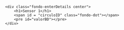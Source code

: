 <!DOCTYPE html>
<html lang="en">
<head>
    <meta charset="UTF-8">
    <meta http-equiv="X-UA-Compatible" content="IE=edge">
    <meta name="viewport" content="width=device-width, initial-scale=1.0">
    <title>Document</title>
    <link rel="stylesheet" href="estilo.css">
</head>
<body>
<!-- conexion a la base de datos -->
<script type="module">
    // Import the functions you need from the SDKs you need
    import { initializeApp } from "https://www.gstatic.com/firebasejs/9.17.1/firebase-app.js";
    // TODO: Add SDKs for Firebase products that you want to use
    // https://firebase.google.com/docs/web/setup#available-libraries

    // Your web app's Firebase configuration
    const firebaseConfig = {
        apiKey: "AIzaSyCkTT9Tl6cFRyX3SdNIBMnY_zNtqgft0kI",
        authDomain: "sensor332-73531.firebaseapp.com",
        databaseURL: "https://sensor332-73531-default-rtdb.firebaseio.com",
        projectId: "sensor332-73531",
        storageBucket: "sensor332-73531.appspot.com",
        messagingSenderId: "121608235484",
        appId: "1:121608235484:web:98aa6cfcb43f366dfb0719"
    };

    // Initialize Firebase
    const app = initializeApp(firebaseConfig);
    import {
        get,
        getDatabase,
        child,
        ref,
        onValue,
    }
    from "https://www.gstatic.com/firebasejs/9.17.1/firebase-database.js";

    //
    const db = getDatabase();

    const sensor1 = document.getElementById("valorBD");

    //const valor = ref(db, "sensor1");

    var valor = ref(db, "sensor");
    onValue(valor, (snapshot)=> 
    {
        valor = JSON.stringify(snapshot.val(), null, 3);
        sensor1.innerText = valor;
        if(valor == "1"){
            circuloID.style.background = "green";
           
        }else{
             circuloID.style.background = "red";
        }
    })

</script>

    <div class="fondo-enterDetails center">
        <h1>Sensor 1</h1>
        <span id = "circuloID" class="fondo-dot"></span>
        <pre id="valorBD"></pre>
    </div>
</body>
</html>
